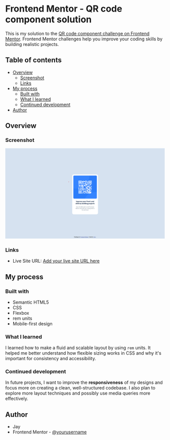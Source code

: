 # Frontend Mentor - QR code component solution

This is my solution to the [QR code component challenge on Frontend Mentor](https://www.frontendmentor.io/challenges/qr-code-component-iux_sIO_H). Frontend Mentor challenges help you improve your coding skills by building realistic projects.

## Table of contents

- [Overview](#overview)
  - [Screenshot](#screenshot)
  - [Links](#links)
- [My process](#my-process)
  - [Built with](#built-with)
  - [What I learned](#what-i-learned)
  - [Continued development](#continued-development)
- [Author](#author)

## Overview

### Screenshot

![](./screenshot.png)

### Links

- Live Site URL: [Add your live site URL here](https://your-live-site-url.com)

## My process

### Built with

- Semantic HTML5
- CSS
- Flexbox
- rem units
- Mobile-first design

### What I learned

I learned how to make a fluid and scalable layout by using `rem` units. It helped me better understand how flexible sizing works in CSS and why it's important for consistency and accessibility.

### Continued development

In future projects, I want to improve the **responsiveness** of my designs and focus more on creating a clean, well-structured codebase. I also plan to explore more layout techniques and possibly use media queries more effectively.

## Author

- Jay
- Frontend Mentor - [@yourusername](https://www.frontendmentor.io/profile/yourusername)